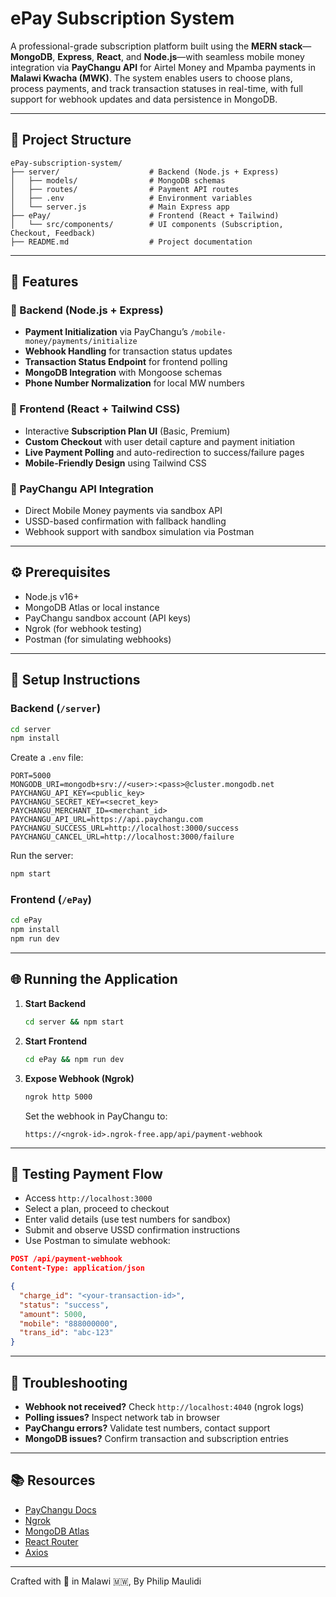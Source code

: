 # ePay Subscription System

A professional-grade subscription platform built using the **MERN stack**—**MongoDB**, **Express**, **React**, and **Node.js**—with seamless mobile money integration via **PayChangu API** for Airtel Money and Mpamba payments in **Malawi Kwacha (MWK)**. The system enables users to choose plans, process payments, and track transaction statuses in real-time, with full support for webhook updates and data persistence in MongoDB.

---

## 📁 Project Structure

```
ePay-subscription-system/
├── server/                    # Backend (Node.js + Express)
│   ├── models/                # MongoDB schemas
│   ├── routes/                # Payment API routes
│   ├── .env                   # Environment variables
│   └── server.js              # Main Express app
├── ePay/                      # Frontend (React + Tailwind)
│   └── src/components/        # UI components (Subscription, Checkout, Feedback)
├── README.md                  # Project documentation
```

---

## 🚀 Features

### 🔧 Backend (Node.js + Express)
- **Payment Initialization** via PayChangu’s `/mobile-money/payments/initialize`
- **Webhook Handling** for transaction status updates
- **Transaction Status Endpoint** for frontend polling
- **MongoDB Integration** with Mongoose schemas
- **Phone Number Normalization** for local MW numbers

### 🎨 Frontend (React + Tailwind CSS)
- Interactive **Subscription Plan UI** (Basic, Premium)
- **Custom Checkout** with user detail capture and payment initiation
- **Live Payment Polling** and auto-redirection to success/failure pages
- **Mobile-Friendly Design** using Tailwind CSS

### 🔗 PayChangu API Integration
- Direct Mobile Money payments via sandbox API
- USSD-based confirmation with fallback handling
- Webhook support with sandbox simulation via Postman

---

## ⚙️ Prerequisites
- Node.js v16+
- MongoDB Atlas or local instance
- PayChangu sandbox account (API keys)
- Ngrok (for webhook testing)
- Postman (for simulating webhooks)

---

## 🧪 Setup Instructions

### Backend (`/server`)

```bash
cd server
npm install
```

Create a `.env` file:
```env
PORT=5000
MONGODB_URI=mongodb+srv://<user>:<pass>@cluster.mongodb.net
PAYCHANGU_API_KEY=<public_key>
PAYCHANGU_SECRET_KEY=<secret_key>
PAYCHANGU_MERCHANT_ID=<merchant_id>
PAYCHANGU_API_URL=https://api.paychangu.com
PAYCHANGU_SUCCESS_URL=http://localhost:3000/success
PAYCHANGU_CANCEL_URL=http://localhost:3000/failure
```

Run the server:
```bash
npm start
```

### Frontend (`/ePay`)

```bash
cd ePay
npm install
npm run dev
```

---

## 🌐 Running the Application

1. **Start Backend**
   ```bash
   cd server && npm start
   ```

2. **Start Frontend**
   ```bash
   cd ePay && npm run dev
   ```

3. **Expose Webhook (Ngrok)**
   ```bash
   ngrok http 5000
   ```
   Set the webhook in PayChangu to:
   ```
   https://<ngrok-id>.ngrok-free.app/api/payment-webhook
   ```

---

## 🧪 Testing Payment Flow

- Access `http://localhost:3000`
- Select a plan, proceed to checkout
- Enter valid details (use test numbers for sandbox)
- Submit and observe USSD confirmation instructions
- Use Postman to simulate webhook:

```json
POST /api/payment-webhook
Content-Type: application/json

{
  "charge_id": "<your-transaction-id>",
  "status": "success",
  "amount": 5000,
  "mobile": "888000000",
  "trans_id": "abc-123" 
}
```

---

## 🧰 Troubleshooting

- **Webhook not received?** Check `http://localhost:4040` (ngrok logs)
- **Polling issues?** Inspect network tab in browser
- **PayChangu errors?** Validate test numbers, contact support
- **MongoDB issues?** Confirm transaction and subscription entries

---

## 📚 Resources

- [PayChangu Docs](https://developer.paychangu.com)
- [Ngrok](https://ngrok.com)
- [MongoDB Atlas](https://mongodb.com)
- [React Router](https://reactrouter.com)
- [Axios](https://axios-http.com)

---

Crafted with 💙 in Malawi 🇲🇼, By Philip Maulidi
